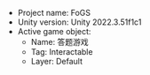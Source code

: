 <!-- UNITY CODE ASSIST INSTRUCTIONS START -->
- Project name: FoGS
- Unity version: Unity 2022.3.51f1c1
- Active game object:
  - Name: 答题游戏
  - Tag: Interactable
  - Layer: Default
<!-- UNITY CODE ASSIST INSTRUCTIONS END -->